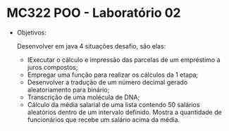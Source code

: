 # MC322 POO - Laboratório 02  

* Objetivos:

  Desenvolver em java 4 situações desafio, são elas:
  - IExecutar o cálculo e impressão das parcelas de um empréstimo a juros compostos;
  - Empregar uma função para realizar os cálculos da 1 etapa;
  - Desenvolver a tradução de um número decimal gerado aleatoriamento para binário;
  - Transcrição de uma molécula de DNA;
  - Cálculo da média salarial de uma lista contendo 50 salários aleatórios dentro de um intervalo definido. Mostra a quantidade de funcionários que recebe um salário acima da média.

